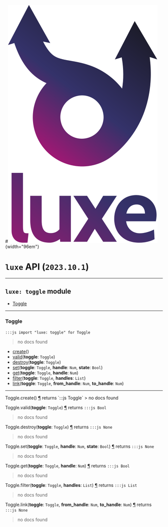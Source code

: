 #![](../../../images/luxe-dark.svg){width="96em"}

# `luxe` API (`2023.10.1`)  


---

## `luxe: toggle` module

- [Toggle](#toggle)   

---

### Toggle
`:::js import "luxe: toggle" for Toggle`
> no docs found

- [create](#Toggle.create)()
- [valid](#Toggle.valid)(**toggle**: `Toggle`)
- [destroy](#Toggle.destroy)(**toggle**: `Toggle`)
- [set](#Toggle.set+3)(**toggle**: `Toggle`, **handle**: `Num`, **state**: `Bool`)
- [get](#Toggle.get+2)(**toggle**: `Toggle`, **handle**: `Num`)
- [filter](#Toggle.filter+2)(**toggle**: `Toggle`, **handles**: `List`)
- [link](#Toggle.link+3)(**toggle**: `Toggle`, **from_handle**: `Num`, **to_handle**: `Num`)

<hr/>
<endpoint module="luxe: toggle" class="Toggle" signature="create()"></endpoint>
<signature id="Toggle.create">Toggle.create()
<a class="headerlink" href="#Toggle.create" title="Permanent link">¶</a></signature>
<span class='api_ret'>returns</span> `:::js Toggle`
> no docs found   

<endpoint module="luxe: toggle" class="Toggle" signature="valid(toggle : Toggle)"></endpoint>
<signature id="Toggle.valid">Toggle.valid(**toggle**: `Toggle`)
<a class="headerlink" href="#Toggle.valid" title="Permanent link">¶</a></signature>
<span class='api_ret'>returns</span> `:::js Bool`
> no docs found   

<endpoint module="luxe: toggle" class="Toggle" signature="destroy(toggle : Toggle)"></endpoint>
<signature id="Toggle.destroy">Toggle.destroy(**toggle**: `Toggle`)
<a class="headerlink" href="#Toggle.destroy" title="Permanent link">¶</a></signature>
<span class='api_ret'>returns</span> `:::js None`
> no docs found   

<endpoint module="luxe: toggle" class="Toggle" signature="set(toggle : Toggle, handle : Num, state : Bool)"></endpoint>
<signature id="Toggle.set+3">Toggle.set(**toggle**: `Toggle`, **handle**: `Num`, **state**: `Bool`)
<a class="headerlink" href="#Toggle.set+3" title="Permanent link">¶</a></signature>
<span class='api_ret'>returns</span> `:::js None`
> no docs found   

<endpoint module="luxe: toggle" class="Toggle" signature="get(toggle : Toggle, handle : Num)"></endpoint>
<signature id="Toggle.get+2">Toggle.get(**toggle**: `Toggle`, **handle**: `Num`)
<a class="headerlink" href="#Toggle.get+2" title="Permanent link">¶</a></signature>
<span class='api_ret'>returns</span> `:::js Bool`
> no docs found   

<endpoint module="luxe: toggle" class="Toggle" signature="filter(toggle : Toggle, handles : List)"></endpoint>
<signature id="Toggle.filter+2">Toggle.filter(**toggle**: `Toggle`, **handles**: `List`)
<a class="headerlink" href="#Toggle.filter+2" title="Permanent link">¶</a></signature>
<span class='api_ret'>returns</span> `:::js List`
> no docs found   

<endpoint module="luxe: toggle" class="Toggle" signature="link(toggle : Toggle, from_handle : Num, to_handle : Num)"></endpoint>
<signature id="Toggle.link+3">Toggle.link(**toggle**: `Toggle`, **from_handle**: `Num`, **to_handle**: `Num`)
<a class="headerlink" href="#Toggle.link+3" title="Permanent link">¶</a></signature>
<span class='api_ret'>returns</span> `:::js None`
> no docs found   


